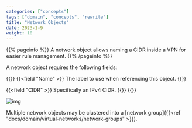```yaml
---
categories: ["concepts"]
tags: ["domain", "concepts", "rewrite"]
title: "Network Objects"
date: 2023-1-9
weight: 10
---
```


{{% pageinfo %}}
A network object allows naming a CIDR inside a VPN for easier rule management.
{{% /pageinfo %}}

A network object requires the following fields:

{{<fields>}}
{{<field "Name" >}}
The label to use when referencing this object.
{{</field >}}

{{<field "CIDR" >}}
Specifically an IPv4 CIDR.
{{</field >}}
{{</fields>}}

![img](network-objects.png)

Multiple network objects may be clustered into a [network group]({{<ref "docs/domain/virtual-networks/network-groups" >}}).
